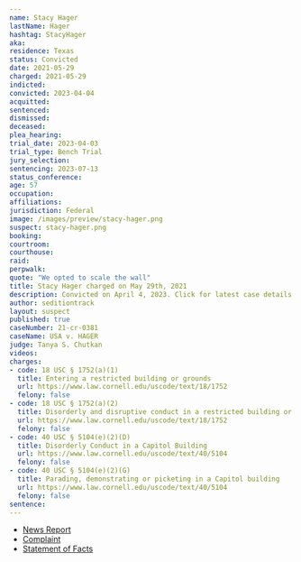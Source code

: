```yaml
---
name: Stacy Hager
lastName: Hager
hashtag: StacyHager
aka:
residence: Texas
status: Convicted
date: 2021-05-29
charged: 2021-05-29
indicted:
convicted: 2023-04-04
acquitted:
sentenced:
dismissed:
deceased:
plea_hearing:
trial_date: 2023-04-03
trial_type: Bench Trial
jury_selection:
sentencing: 2023-07-13
status_conference:
age: 57
occupation:
affiliations:
jurisdiction: Federal
image: /images/preview/stacy-hager.png
suspect: stacy-hager.png
booking:
courtroom:
courthouse:
raid:
perpwalk:
quote: "We opted to scale the wall"
title: Stacy Hager charged on May 29th, 2021
description: Convicted on April 4, 2023. Click for latest case details.
author: seditiontrack
layout: suspect
published: true
caseNumber: 21-cr-0381
caseName: USA v. HAGER
judge: Tanya S. Chutkan
videos:
charges:
- code: 18 USC § 1752(a)(1)
  title: Entering a restricted building or grounds
  url: https://www.law.cornell.edu/uscode/text/18/1752
  felony: false
- code: 18 USC § 1752(a)(2)
  title: Disorderly and disruptive conduct in a restricted building or grounds
  url: https://www.law.cornell.edu/uscode/text/18/1752
  felony: false
- code: 40 USC § 5104(e)(2)(D)
  title: Disorderly Conduct in a Capitol Building
  url: https://www.law.cornell.edu/uscode/text/40/5104
  felony: false
- code: 40 USC § 5104(e)(2)(G)
  title: Parading, demonstrating or picketing in a Capitol building
  url: https://www.law.cornell.edu/uscode/text/40/5104
  felony: false
sentence:
---
```

- [News Report](https://www.gatesvillemessenger.com/news/gatesville-man-arrested-taking-part-jan-6-mob)
- [Complaint](https://www.justice.gov/usao-dc/case-multi-defendant/file/1400881/download)
- [Statement of Facts](https://www.justice.gov/usao-dc/case-multi-defendant/file/1400886/download)
